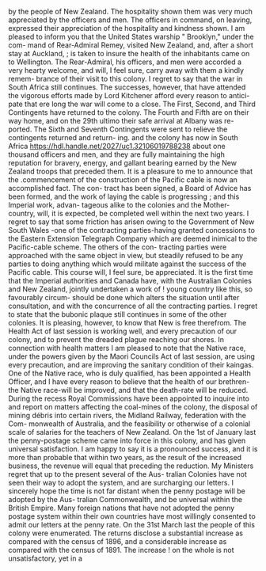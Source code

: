 by the people of New Zealand. The hospitality shown them was very much appreciated by the officers and men. The officers in command, on leaving, expressed their appreciation of the hospitality and kindness shown. I am pleased to inform you that the United States warship " Brooklyn," under the com- mand of Rear-Admiral Remey, visited New Zealand, and, after a short stay at Auckland, ; is taken to insure the health of the inhabitants came on to Wellington. The Rear-Admiral, his officers, and men were accorded a very hearty welcome, and will, I feel sure, carry away with them a kindly remem- brance of their visit to this colony. I regret to say that the war in South Africa still continues. The successes, however, that have attended the vigorous efforts made by Lord Kitchener afford every reason to antici- pate that ere long the war will come to a close. The First, Second, and Third Contingents have returned to the colony. The Fourth and Fifth are on their way home, and on the 29th ultimo their safe arrival at Albany was re- ported. The Sixth and Seventh Contingents were sent to relieve the contingents returned and return- ing. and the colony has now in South Africa https://hdl.handle.net/2027/uc1.32106019788238 about one thousand officers and men, and they are fully maintaining the high reputation for bravery, energy, and gallant bearing earned by the New Zealand troops that preceded them. It is a pleasure to me to announce that the .commencement of the construction of the Pacific cable is now an accomplished fact. The con- tract has been signed, a Board of Advice has been formed, and the work of laying the cable is progressing ; and this Imperial work, advan- tageous alike to the colonies and the Mother- country, will, it is expected, be completed well within the next two years. I regret to say that some friction has arisen owing to the Government of New South Wales -one of the contracting parties-having granted concessions to the Eastern Extension Telegraph Company which are deemed inimical to the Pacific-cable scheme. The others of the con- tracting parties were approached with the same object in view, but steadily refused to be any parties to doing anything which would militate against the success of the Pacific cable. This course will, I feel sure, be appreciated. It is the first time that the Imperial authorities and Canada have, with the Australian Colonies and New Zealand, jointly undertaken a work of ! young country like this, so favourably circum- should be done which alters the situation until after consultation, and with the concurrence of all the contracting parties. I regret to state that the bubonic plaque still continues in some of the other colonies. It is pleasing, however, to know that New is free therefrom. The Health Act of last session is working well, and every precaution of our colony, and to prevent the dreaded plague reaching our shores. In connection with health matters I am pleased to note that the Native race, under the powers given by the Maori Councils Act of last session, are using every precaution, and are improving the sanitary condition of their kaingas. One of the Native race, who is duly qualified, has been appointed a Health Officer, and I have every reason to believe that the health of our brethren-the Native race-will be improved, and that the death-rate will be reduced. During the recess Royal Commissions have been appointed to inquire into and report on matters affecting the coal-mines of the colony, the disposal of mining débris into certain rivers, the Midland Railway, federation with the Com- monwealth of Australia, and the feasibility or otherwise of a colonial scale of salaries for the teachers of New Zealand. On the 1st of January last the penny-postage scheme came into force in this colony, and has given universal satisfaction. I am happy to say it is a pronounced success, and it is more than probable that within two years, as the result of the increased business, the revenue will equal that preceding the reduction. My Ministers regret that up to the present several of the Aus- tralian Colonies have not seen their way to adopt the system, and are surcharging our letters. I sincerely hope the time is not far distant when the penny postage will be adopted by the Aus- tralian Commonwealth, and be universal within the British Empire. Many foreign nations that have not adopted the penny postage system within their own countries have most willingly consented to admit our letters at the penny rate. On the 31st March last the people of this colony were enumerated. The returns disclose a substantial increase as compared with the census of 1896, and a considerable increase as compared with the census of 1891. The increase ! on the whole is not unsatisfactory, yet in a 